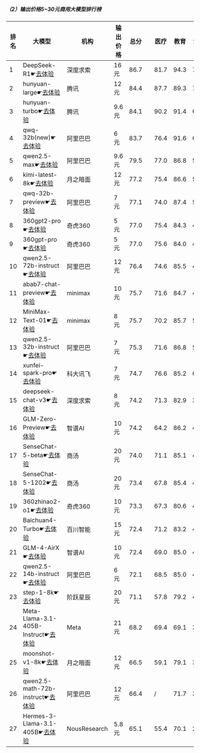 ##### （2）输出价格5~30元商用大模型排行榜
|排名|大模型|机构|输出价格|总分| |医疗|教育|法律|行政公务|推理与数学计算|语言与指令遵从|
|---|-----|---|-------|---|-|----|---|---|------|------------|------------------|
|1|DeepSeek-R1☛[去体验](https://easyllm.site/static/modelcompare.html?type=open-source)|深度求索|16元|86.7| |                    81.7|94.3|71.7|                    88.6|92.7|91.2|
|2|hunyuan-large☛[去体验](https://easyllm.site/static/modelcompare.html?type=proprietary)|腾讯|12元|84.4| |                    87.7|89.3|79.3|                    75.7|86.9|87.7|
|3|hunyuan-turbo☛[去体验](https://easyllm.site/static/modelcompare.html?type=proprietary)|腾讯|9.6元|84.1| |                    90.2|91.4|69.1|                    76.2|89.8|88.0|
|4|qwq-32b(new)☛[去体验](https://easyllm.site/static/modelcompare.html?type=open-source)|阿里巴巴|6元|83.7| |                    76.4|91.6|62.8|                    86.5|94.3|90.9|
|5|qwen2.5-max☛[去体验](https://easyllm.site/static/modelcompare.html?type=proprietary)|阿里巴巴|9.6元|79.5| |                    77.0|86.8|57.6|                    73.3|93.5|88.9|
|6|kimi-latest-8k☛[去体验](https://easyllm.site/static/modelcompare.html?type=proprietary)|月之暗面|12元|77.2| |                    75.4|86.6|57.0|                    64.0|90.4|89.9|
|7|qwq-32b-preview☛[去体验](https://easyllm.site/static/modelcompare.html?type=open-source)|阿里巴巴|7元|77.1| |                    74.0|87.4|50.8|                    78.0|87.4|84.8|
|8|360gpt2-pro☛[去体验](https://easyllm.site/static/modelcompare.html?type=proprietary)|奇虎360|5元|77.0| |                    75.4|84.3|49.6|                    72.7|91.7|88.5|
|9|360gpt-pro☛[去体验](https://easyllm.site/static/modelcompare.html?type=proprietary)|奇虎360|5元|77.0| |                    75.6|84.0|49.8|                    73.3|91.7|87.9|
|10|qwen2.5-72b-instruct☛[去体验](https://easyllm.site/static/modelcompare.html?type=open-source)|阿里巴巴|12元|76.4| |                    74.6|85.5|49.1|                    71.7|89.3|88.0|
|11|abab7-chat-preview☛[去体验](https://easyllm.site/static/modelcompare.html?type=proprietary)|minimax|10元|75.7| |                    71.6|84.7|48.4|                    74.0|87.3|88.5|
|12|MiniMax-Text-01☛[去体验](https://easyllm.site/static/modelcompare.html?type=proprietary)|minimax|8元|75.7| |                    70.2|85.7|51.6|                    69.6|89.5|87.5|
|13|qwen2.5-32b-instruct☛[去体验](https://easyllm.site/static/modelcompare.html?type=open-source)|阿里巴巴|7元|75.3| |                    71.6|86.8|51.9|                    70.0|84.2|87.6|
|14|xunfei-spark-pro☛[去体验](https://easyllm.site/static/modelcompare.html?type=proprietary)|科大讯飞|7元|74.7| |                    76.6|85.2|63.0|                    60.8|78.6|84.3|
|15|deepseek-chat-v3☛[去体验](https://easyllm.site/static/modelcompare.html?type=open-source)|深度求索|8元|74.2| |                    71.3|82.9|39.5|                    72.7|92.5|86.6|
|16|GLM-Zero-Preview☛[去体验](https://easyllm.site/static/modelcompare.html?type=proprietary)|智谱AI|10元|74.2| |                    64.2|86.2|49.1|                    75.6|86.5|83.4|
|17|SenseChat-5-beta☛[去体验](https://easyllm.site/static/modelcompare.html?type=proprietary)|商汤|20元|74.0| |                    71.1|85.1|43.0|                    64.0|91.7|89.0|
|18|SenseChat-5-1202☛[去体验](https://easyllm.site/static/modelcompare.html?type=proprietary)|商汤|20元|73.4| |                    67.8|85.4|42.8|                    68.8|87.2|88.2|
|19|360zhinao2-o1☛[去体验](https://easyllm.site/static/modelcompare.html?type=proprietary)|奇虎360|10元|73.3| |                    67.3|80.6|44.0|                    74.0|89.0|84.7|
|20|Baichuan4-Turbo☛[去体验](https://easyllm.site/static/modelcompare.html?type=proprietary)|百川智能|15元|72.4| |                    71.2|83.2|43.2|                    66.2|85.3|85.4|
|21|GLM-4-AirX☛[去体验](https://easyllm.site/static/modelcompare.html?type=proprietary)|智谱AI|10元|72.4| |                    69.0|85.0|45.9|                    72.2|75.2|86.9|
|22|qwen2.5-14b-instruct☛[去体验](https://easyllm.site/static/modelcompare.html?type=open-source)|阿里巴巴|6元|72.1| |                    68.5|85.0|42.6|                    67.0|82.6|86.9|
|23|step-1-8k☛[去体验](https://easyllm.site/static/modelcompare.html?type=proprietary)|阶跃星辰|20元|71.1| |                    57.8|79.2|45.4|                    69.1|88.2|87.1|
|24|Meta-Llama-3.1-405B-Instruct☛[去体验](https://easyllm.site/static/modelcompare.html?type=open-source)|Meta|21元|68.2| |                    69.4|69.1|37.4|                    64.2|85.0|84.2|
|25|moonshot-v1-8k☛[去体验](https://easyllm.site/static/modelcompare.html?type=proprietary)|月之暗面|12元|66.5| |                    59.1|79.1|34.2|                    62.5|80.9|83.5|
|26|qwen2.5-math-72b-instruct☛[去体验](https://easyllm.site/static/modelcompare.html?type=open-source)|阿里巴巴|12元|66.4| |                    /|71.7|31.0|                    68.0|87.0|80.3|
|27|Hermes-3-Llama-3.1-405B☛[去体验](https://easyllm.site/static/modelcompare.html?type=open-source)|NousResearch|5.8元|65.1| |                    55.4|70.1|29.4|                    64.7|85.6|85.4|
    
